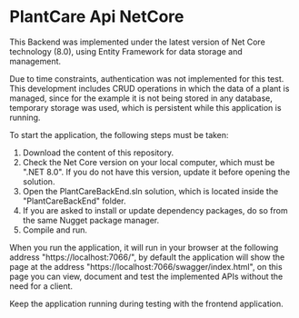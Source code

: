 # PlantCare Api NetCore

This Backend was implemented under the latest version of Net Core technology (8.0), using Entity Framework for data storage and management.

Due to time constraints, authentication was not implemented for this test. This development includes CRUD operations in which the data of a plant is managed, since for the example it is not being stored in any database, temporary storage was used, which is persistent while this application is running.

To start the application, the following steps must be taken:

1. Download the content of this repository.
2. Check the Net Core version on your local computer, which must be ".NET 8.0". If you do not have this version, update it before opening the solution.
3. Open the PlantCareBackEnd.sln solution, which is located inside the "PlantCareBackEnd" folder.
4. If you are asked to install or update dependency packages, do so from the same Nugget package manager.
5. Compile and run.

When you run the application, it will run in your browser at the following address "https://localhost:7066/", by default the application will show the page at the address "https://localhost:7066/swagger/index.html", on this page you can view, document and test the implemented APIs without the need for a client.

Keep the application running during testing with the frontend application.

